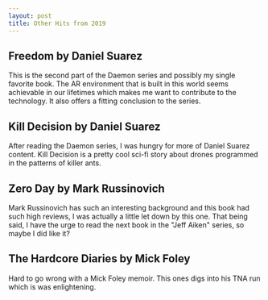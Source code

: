 ```yaml
---
layout: post
title: Other Hits from 2019
---
```


## Freedom by Daniel Suarez

This is the second part of the Daemon series and possibly my single favorite book. The AR environment that is built in this world seems achievable in our lifetimes which makes me want to contribute to the technology. It also offers a fitting conclusion to the series. 

## Kill Decision by Daniel Suarez

After reading the Daemon series, I was hungry for more of Daniel Suarez content. Kill Decision is a pretty cool sci-fi story about drones programmed in the patterns of killer ants. 

## Zero Day by Mark Russinovich

Mark Russinovich has such an interesting background and this book had such high reviews, I was actually a little let down by this one. That being said, I have the urge to read the next book in the "Jeff Aiken" series, so maybe I did like it? 

## The Hardcore Diaries by Mick Foley

Hard to go wrong with a Mick Foley memoir. This ones digs into his TNA run which is was enlightening. 

